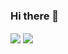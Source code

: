 ### Hi there 👋

<!--
**tellgreenpo/tellgreenpo** is a ✨ _special_ ✨ repository because its `README.md` (this file) appears on your GitHub profile.

Here are some ideas to get you started:

- 🔭 I’m currently working on ...
- 🌱 I’m currently learning ...
- 👯 I’m looking to collaborate on ...
- 🤔 I’m looking for help with ...
- 💬 Ask me about ...
- 📫 How to reach me: ...
- 😄 Pronouns: ...
- ⚡ Fun fact: ...
-->


<a>
  <img align="center" src="https://github-readme-stats.vercel.app/api?username=tellgreenpo&count_private=true&show_icons=true&theme=gruvbox&locale=cn" />
</a>
<a>
  <img align="center" src="https://github-readme-stats.vercel.app/api/top-langs/?username=tellgreenpo&hide=html&layout=compact&langs_count=6&card_width=430" />
</a>
